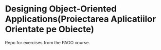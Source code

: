 # Designing Object-Oriented Applications(Proiectarea Aplicatiilor Orientate pe Obiecte)
Repo for exercises from the PAOO course.
